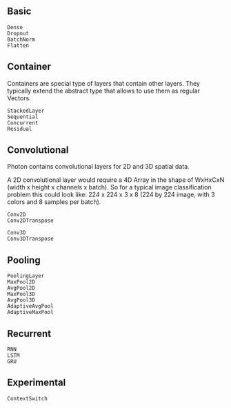 ## Basic


```@docs
Dense
Dropout
BatchNorm
Flatten
```

## Container
Containers are special type of layers that contain other layers. They typically
extend the abstract type that allows to use them as regular Vectors.

```@docs
StackedLayer
Sequential
Concurrent
Residual
```

## Convolutional
Photon contains convolutional layers for 2D and 3D spatial data.

A 2D convolutional layer would require a 4D Array in the shape of WxHxCxN
(width x height x channels x batch). So for a typical image classification
problem this could look like: 224 x 224 x 3 x 8 (224 by 224 image, with 3 colors
and 8 samples per batch).


```@docs
Conv2D
Conv2DTranspose

Conv3D
Conv3DTranspose
```

## Pooling

```@docs
PoolingLayer
MaxPool2D
AvgPool2D
MaxPool3D
AvgPool3D
AdaptiveAvgPool
AdaptiveMaxPool
```

## Recurrent


```@docs
RNN
LSTM
GRU
```

## Experimental

```@docs
ContextSwitch
```
